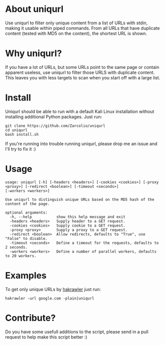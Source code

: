 # About uniqurl
Use uniqurl to filter only unique content from a list of URLs with stdin, making it usable within piped commands.
From all URLs that have duplicate content (tested with MD5 on the content), the shortest URL is shown.

# Why uniqurl?
If you have a lot of URLs, but some URLs point to the same page or contain apparent useless, use uniqurl to filter those URLS with duplicate content.
This leaves you with less targets to scan when you start off with a large list.

# Install
Uniqurl should be able to run with a default Kali Linux installation without installing additional Python packages. 
Just run:
```
git clone https://github.com/Zarcolio/uniqurl
cd uniqurl
bash install.sh
```
If you're running into trouble running uniqurl, please drop me an issue and I'll try to fix it :)

# Usage
```
usage: uniqurl [-h] [-headers <headers>] [-cookies <cookies>] [-proxy <proxy>] [-redirect <boolean>] [-timeout <seconds>]
[-workers <workers>]

Use uniqurl to distinguish unique URLs based on the MD5 hash of the content of the page.

optional arguments:
  -h, --help           show this help message and exit
  -headers <headers>   Supply header to a GET request.
  -cookies <cookies>   Supply cookie to a GET request.
  -proxy <proxy>       Supply a proxy to a GET request.
  -redirect <boolean>  Allow redirects, defaults to "True", use "False" to disable.
  -timeout <seconds>   Define a timeout for the requests, defaults to 2 seconds.
  -workers <workers>   Define a number of parallel workers, defaults to 20 workers.
```

# Examples
To get only unique URLs by [hakrawler](https://github.com/hakluke/hakrawler) just run:
```
hakrawler -url google.com -plain|uniqurl
```

# Contribute?
Do you have some usefull additions to the script, please send in a pull request to help make this script better :)

